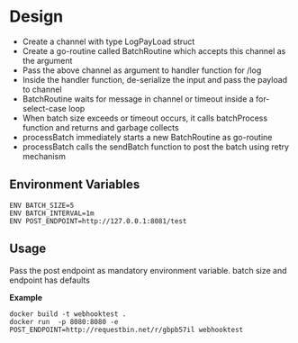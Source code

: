 # Design
- Create a channel with type LogPayLoad struct
- Create a go-routine called BatchRoutine which accepts this channel as the argument
- Pass the above channel as argument to handler function for /log
- Inside the handler function, de-serialize the input and pass the payload to channel
- BatchRoutine waits for message in channel or timeout inside a for-select-case loop
- When batch size exceeds or timeout occurs, it calls batchProcess function and returns and garbage collects
- processBatch immediately starts a new BatchRoutine as go-routine
- processBatch calls the sendBatch function to post the batch using retry mechanism

## Environment Variables

```shell
ENV BATCH_SIZE=5
ENV BATCH_INTERVAL=1m
ENV POST_ENDPOINT=http://127.0.0.1:8081/test
```

## Usage

Pass the post endpoint as mandatory environment variable. batch size and endpoint has defaults

**Example**
```shell
docker build -t webhooktest .
docker run  -p 8080:8080 -e POST_ENDPOINT=http://requestbin.net/r/gbpb57il webhooktest
```


